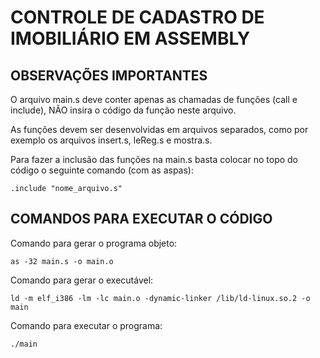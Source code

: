 # CONTROLE DE CADASTRO DE IMOBILIÁRIO EM ASSEMBLY

## OBSERVAÇÕES IMPORTANTES
O arquivo main.s deve conter apenas as chamadas de funções (call e include), NÃO insira o código da função neste arquivo.

As funções devem ser desenvolvidas em arquivos separados, como por exemplo os arquivos insert.s, leReg.s e mostra.s.

Para fazer a inclusão das funções na main.s basta colocar no topo do código o seguinte comando (com as aspas):

```
.include "nome_arquivo.s"
```

## COMANDOS PARA EXECUTAR O CÓDIGO
Comando para gerar o programa objeto:
```
as -32 main.s -o main.o
```
Comando para gerar o executável:
```
ld -m elf_i386 -lm -lc main.o -dynamic-linker /lib/ld-linux.so.2 -o main
```
Comando para executar o programa:
```
./main
```